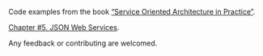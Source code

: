 Code examples from the book [“Service Oriented Architecture in Practice”](http://ukrmap.su/en-ruby).

[Chapter #5. JSON Web Services](http://ukrmap.su/en-ruby/chapter05-json-web-services.html).

Any feedback or contributing are welcomed.
